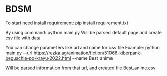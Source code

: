 # BDSM

To start need install requirement: pip install requirement.txt

By using command: python main.py 
Will be parsed default page and create csv file with data

You can change parameters like url and name for csv file
Example: python main.py --url https://rezka.ag/animation/fiction/51066-kiberpank-beguschie-po-krayu-2022.html --name Best_anime

Will be parsed information from that url, and created file Best_anime.csv

